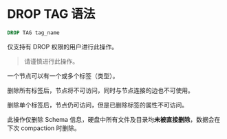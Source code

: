 # DROP TAG 语法

```sql
DROP TAG tag_name
```

仅支持有 DROP 权限的用户进行此操作。
> 请谨慎进行此操作。

一个节点可以有一个或多个标签（类型）。

删除所有标签后，节点将不可访问，同时与节点连接的边也不可使用。

删除单个标签后，节点仍可访问，但是已删除标签的属性不可访问。

此操作仅删除 Schema 信息，硬盘中所有文件及目录均**未被直接删除**，数据会在下次 compaction 时删除。
